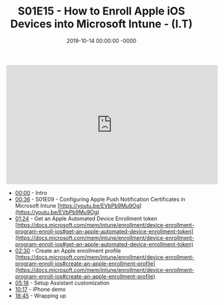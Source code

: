 ﻿---
layout: post
title: "S01E15 - How to Enroll Apple iOS Devices into Microsoft Intune - (I.T)"
date: 2019-10-14 00:00:00 -0000
categories:
---

<iframe loading="lazy" width="560" height="315" src="https://www.youtube.com/embed/H55vcG_tzYc" title="YouTube video player" frameborder="0" allow="accelerometer; autoplay; clipboard-write; encrypted-media; gyroscope; picture-in-picture" allowfullscreen></iframe>

* [00:00](https://www.youtube.com/watch?v=H55vcG_tzYc&t=0s) - Intro
* [00:36](https://www.youtube.com/watch?v=H55vcG_tzYc&t=36s) - S01E09 - Configuring Apple Push Notification Certificates in Microsoft Intune
[https://youtu.be/EVbPb9Mu9Og](https://youtu.be/EVbPb9Mu9Og)
* [01:24](https://www.youtube.com/watch?v=H55vcG_tzYc&t=84s) - Get an Apple Automated Device Enrollment token
[https://docs.microsoft.com/mem/intune/enrollment/device-enrollment-program-enroll-ios#get-an-apple-automated-device-enrollment-token](https://docs.microsoft.com/mem/intune/enrollment/device-enrollment-program-enroll-ios#get-an-apple-automated-device-enrollment-token)
* [02:30](https://www.youtube.com/watch?v=H55vcG_tzYc&t=150s) - Create an Apple enrollment profile
[https://docs.microsoft.com/mem/intune/enrollment/device-enrollment-program-enroll-ios#create-an-apple-enrollment-profile](https://docs.microsoft.com/mem/intune/enrollment/device-enrollment-program-enroll-ios#create-an-apple-enrollment-profile)
* [05:18](https://www.youtube.com/watch?v=H55vcG_tzYc&t=318s) - Setup Assistant customization
* [10:17](https://www.youtube.com/watch?v=H55vcG_tzYc&t=617s) - iPhone demo
* [18:45](https://www.youtube.com/watch?v=H55vcG_tzYc&t=1125s) - Wrapping up

